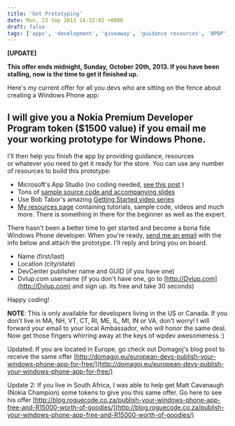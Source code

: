 ```yaml
---
title: 'Get Prototyping'
date: Mon, 23 Sep 2013 14:32:02 +0000
draft: false
tags: ['apps', 'development', 'giveaway', 'guidance resources', 'NPDP', 'premium developer program', 'resources', 'technology', 'windows phone', 'wpdev']
---
```


**\[UPDATE\]**

**This offer ends midnight, Sunday, October 20th, 2013. If you have been stalling, now is the time to get it finished up.**

Here's my current offer for all you devs who are sitting on the fence about creating a Windows Phone app:

**I will give you a Nokia Premium Developer Program token ($1500 value) if you email me your working prototype for Windows Phone.**
-----------------------------------------------------------------------------------------------------------------------------------

I'll then help you finish the app by providing guidance, resources or whatever you need to get it ready for the store. You can use any number of resources to build this prototype:

*   Microsoft's App Studio (no coding needed, [see this post](http://j.mp/15P0SLY) )
*   Tons of [sample source code and accompanying slides](http://j.mp/W0ekWZ)
*   Use Bob Tabor's amazing [Getting Started video series](http://j.mp/13L4D04)
*   [My resources page](http://j.mp/SuFMsG) containing tutorials, sample code, videos and much more. There is something in there for the beginner as well as the expert.

There hasn't been a better time to get started and become a bona fide Windows Phone developer. When you're ready, [send me an email](http://j.mp/134MFIm) with the info below and attach the prototype. I'll reply and bring you on board.

*   Name (first/last)
*   Location (city/state)
*   DevCenter publisher name and GUID (if you have one)
*   Dvlup.com username (if you don't have one, go to [http://Dvlup.com](http://Dvlup.com) and sign up. its free and take 30 seconds)

Happy coding!

**NOTE**: This is only available for developers living in the US or Canada. If you don't live in MA, NH, VT, CT, RI, ME, IL, MI, IN or VA, don't worry! I will forward your email to your local Ambassador, who will honor the same deal. Now get those fingers whirring away at the keys of wpdev awesomeness :)

Updated: If you are located in Europe, go check out Domagoj's blog post to receive the same offer [http://domagoj.eu/european-devs-publish-your-windows-phone-app-for-free/](http://domagoj.eu/european-devs-publish-your-windows-phone-app-for-free/)

Update 2: If you live in South Africa, I was able to help get Matt Cavanaugh (Nokia Champion) some tokens to give you this same offer. Go here to see his offer [http://blog.roguecode.co.za/publish-your-windows-phone-app-free-and-R15000-worth-of-goodies/](http://blog.roguecode.co.za/publish-your-windows-phone-app-free-and-R15000-worth-of-goodies/)